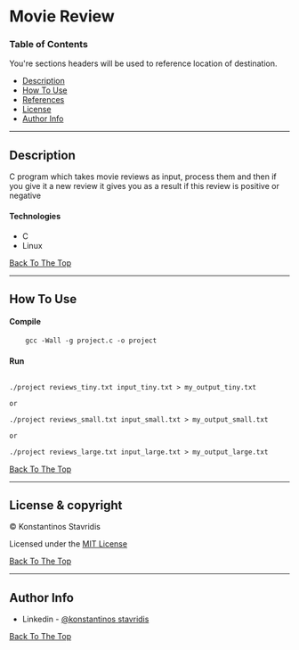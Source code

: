 # Movie Review


### Table of Contents
You're sections headers will be used to reference location of destination.

- [Description](#description)
- [How To Use](#how-to-use)
- [References](#references)
- [License](#license)
- [Author Info](#author-info)

---

## Description

C program which takes movie reviews as input, process them and then if you give it a new review it gives you as a result if this review is positive or negative

#### Technologies

- C
- Linux

[Back To The Top](#java-database-application-with-gui)

---

## How To Use

#### Compile

```html
    gcc -Wall -g project.c -o project
```


#### Run

```html

./project reviews_tiny.txt input_tiny.txt > my_output_tiny.txt

or

./project reviews_small.txt input_small.txt > my_output_small.txt

or

./project reviews_large.txt input_large.txt > my_output_large.txt
```
[Back To The Top](#java-database-application-with-gui)

---



## License & copyright

© Konstantinos Stavridis

Licensed under the [MIT License](LICENSE)

[Back To The Top](#java-database-application-with-gui)

---

## Author Info
 
- Linkedin - [@konstantinos stavridis](linkedin.com/in/kostas-stavridis-b79a5b16b)


[Back To The Top](#java-database-application-with-gui)

